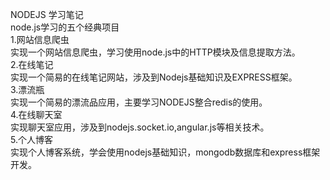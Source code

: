 NODEJS  学习笔记  
node.js学习的五个经典项目  
1.网站信息爬虫  
   实现一个网站信息爬虫，学习使用node.js中的HTTP模块及信息提取方法。  
2.在线笔记  
  实现一个简易的在线笔记网站，涉及到Nodejs基础知识及EXPRESS框架。  
3.漂流瓶  
实现一个简易的漂流品应用，主要学习NODEJS整合redis的使用。  
4.在线聊天室  
实现聊天室应用，涉及到nodejs.socket.io,angular.js等相关技术。  
5.个人博客  
实现个人博客系统，学会使用nodejs基础知识，mongodb数据库和express框架开发。

